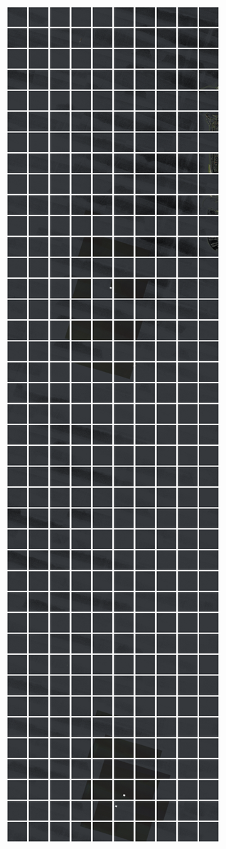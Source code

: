 <html>
<div>
<img src="https://github.com/HakkaTjakka/NL_TILE_MAP/blob/main/18/627/-1063/r.6270.-10630.png" height="44" width="44">
<img src="https://github.com/HakkaTjakka/NL_TILE_MAP/blob/main/18/627/-1063/r.6271.-10630.png" height="44" width="44">
<img src="https://github.com/HakkaTjakka/NL_TILE_MAP/blob/main/18/627/-1063/r.6272.-10630.png" height="44" width="44">
<img src="https://github.com/HakkaTjakka/NL_TILE_MAP/blob/main/18/627/-1063/r.6273.-10630.png" height="44" width="44">
<img src="https://github.com/HakkaTjakka/NL_TILE_MAP/blob/main/18/627/-1063/r.6274.-10630.png" height="44" width="44">
<img src="https://github.com/HakkaTjakka/NL_TILE_MAP/blob/main/18/627/-1063/r.6275.-10630.png" height="44" width="44">
<img src="https://github.com/HakkaTjakka/NL_TILE_MAP/blob/main/18/627/-1063/r.6276.-10630.png" height="44" width="44">
<img src="https://github.com/HakkaTjakka/NL_TILE_MAP/blob/main/18/627/-1063/r.6277.-10630.png" height="44" width="44">
<img src="https://github.com/HakkaTjakka/NL_TILE_MAP/blob/main/18/627/-1063/r.6278.-10630.png" height="44" width="44">
<img src="https://github.com/HakkaTjakka/NL_TILE_MAP/blob/main/18/627/-1063/r.6279.-10630.png" height="44" width="44">
<img src="https://github.com/HakkaTjakka/NL_TILE_MAP/blob/main/18/628/-1063/r.6280.-10630.png" height="44" width="44">
<img src="https://github.com/HakkaTjakka/NL_TILE_MAP/blob/main/18/628/-1063/r.6281.-10630.png" height="44" width="44">
<img src="https://github.com/HakkaTjakka/NL_TILE_MAP/blob/main/18/628/-1063/r.6282.-10630.png" height="44" width="44">
<img src="https://github.com/HakkaTjakka/NL_TILE_MAP/blob/main/18/628/-1063/r.6283.-10630.png" height="44" width="44">
<img src="https://github.com/HakkaTjakka/NL_TILE_MAP/blob/main/18/628/-1063/r.6284.-10630.png" height="44" width="44">
<img src="https://github.com/HakkaTjakka/NL_TILE_MAP/blob/main/18/628/-1063/r.6285.-10630.png" height="44" width="44">
<img src="https://github.com/HakkaTjakka/NL_TILE_MAP/blob/main/18/628/-1063/r.6286.-10630.png" height="44" width="44">
<img src="https://github.com/HakkaTjakka/NL_TILE_MAP/blob/main/18/628/-1063/r.6287.-10630.png" height="44" width="44">
<img src="https://github.com/HakkaTjakka/NL_TILE_MAP/blob/main/18/628/-1063/r.6288.-10630.png" height="44" width="44">
<img src="https://github.com/HakkaTjakka/NL_TILE_MAP/blob/main/18/628/-1063/r.6289.-10630.png" height="44" width="44">
<br>
<img src="https://github.com/HakkaTjakka/NL_TILE_MAP/blob/main/18/627/-1063/r.6270.-10629.png" height="44" width="44">
<img src="https://github.com/HakkaTjakka/NL_TILE_MAP/blob/main/18/627/-1063/r.6271.-10629.png" height="44" width="44">
<img src="https://github.com/HakkaTjakka/NL_TILE_MAP/blob/main/18/627/-1063/r.6272.-10629.png" height="44" width="44">
<img src="https://github.com/HakkaTjakka/NL_TILE_MAP/blob/main/18/627/-1063/r.6273.-10629.png" height="44" width="44">
<img src="https://github.com/HakkaTjakka/NL_TILE_MAP/blob/main/18/627/-1063/r.6274.-10629.png" height="44" width="44">
<img src="https://github.com/HakkaTjakka/NL_TILE_MAP/blob/main/18/627/-1063/r.6275.-10629.png" height="44" width="44">
<img src="https://github.com/HakkaTjakka/NL_TILE_MAP/blob/main/18/627/-1063/r.6276.-10629.png" height="44" width="44">
<img src="https://github.com/HakkaTjakka/NL_TILE_MAP/blob/main/18/627/-1063/r.6277.-10629.png" height="44" width="44">
<img src="https://github.com/HakkaTjakka/NL_TILE_MAP/blob/main/18/627/-1063/r.6278.-10629.png" height="44" width="44">
<img src="https://github.com/HakkaTjakka/NL_TILE_MAP/blob/main/18/627/-1063/r.6279.-10629.png" height="44" width="44">
<img src="https://github.com/HakkaTjakka/NL_TILE_MAP/blob/main/18/628/-1063/r.6280.-10629.png" height="44" width="44">
<img src="https://github.com/HakkaTjakka/NL_TILE_MAP/blob/main/18/628/-1063/r.6281.-10629.png" height="44" width="44">
<img src="https://github.com/HakkaTjakka/NL_TILE_MAP/blob/main/18/628/-1063/r.6282.-10629.png" height="44" width="44">
<img src="https://github.com/HakkaTjakka/NL_TILE_MAP/blob/main/18/628/-1063/r.6283.-10629.png" height="44" width="44">
<img src="https://github.com/HakkaTjakka/NL_TILE_MAP/blob/main/18/628/-1063/r.6284.-10629.png" height="44" width="44">
<img src="https://github.com/HakkaTjakka/NL_TILE_MAP/blob/main/18/628/-1063/r.6285.-10629.png" height="44" width="44">
<img src="https://github.com/HakkaTjakka/NL_TILE_MAP/blob/main/18/628/-1063/r.6286.-10629.png" height="44" width="44">
<img src="https://github.com/HakkaTjakka/NL_TILE_MAP/blob/main/18/628/-1063/r.6287.-10629.png" height="44" width="44">
<img src="https://github.com/HakkaTjakka/NL_TILE_MAP/blob/main/18/628/-1063/r.6288.-10629.png" height="44" width="44">
<img src="https://github.com/HakkaTjakka/NL_TILE_MAP/blob/main/18/628/-1063/r.6289.-10629.png" height="44" width="44">
<br>
<img src="https://github.com/HakkaTjakka/NL_TILE_MAP/blob/main/18/627/-1063/r.6270.-10628.png" height="44" width="44">
<img src="https://github.com/HakkaTjakka/NL_TILE_MAP/blob/main/18/627/-1063/r.6271.-10628.png" height="44" width="44">
<img src="https://github.com/HakkaTjakka/NL_TILE_MAP/blob/main/18/627/-1063/r.6272.-10628.png" height="44" width="44">
<img src="https://github.com/HakkaTjakka/NL_TILE_MAP/blob/main/18/627/-1063/r.6273.-10628.png" height="44" width="44">
<img src="https://github.com/HakkaTjakka/NL_TILE_MAP/blob/main/18/627/-1063/r.6274.-10628.png" height="44" width="44">
<img src="https://github.com/HakkaTjakka/NL_TILE_MAP/blob/main/18/627/-1063/r.6275.-10628.png" height="44" width="44">
<img src="https://github.com/HakkaTjakka/NL_TILE_MAP/blob/main/18/627/-1063/r.6276.-10628.png" height="44" width="44">
<img src="https://github.com/HakkaTjakka/NL_TILE_MAP/blob/main/18/627/-1063/r.6277.-10628.png" height="44" width="44">
<img src="https://github.com/HakkaTjakka/NL_TILE_MAP/blob/main/18/627/-1063/r.6278.-10628.png" height="44" width="44">
<img src="https://github.com/HakkaTjakka/NL_TILE_MAP/blob/main/18/627/-1063/r.6279.-10628.png" height="44" width="44">
<img src="https://github.com/HakkaTjakka/NL_TILE_MAP/blob/main/18/628/-1063/r.6280.-10628.png" height="44" width="44">
<img src="https://github.com/HakkaTjakka/NL_TILE_MAP/blob/main/18/628/-1063/r.6281.-10628.png" height="44" width="44">
<img src="https://github.com/HakkaTjakka/NL_TILE_MAP/blob/main/18/628/-1063/r.6282.-10628.png" height="44" width="44">
<img src="https://github.com/HakkaTjakka/NL_TILE_MAP/blob/main/18/628/-1063/r.6283.-10628.png" height="44" width="44">
<img src="https://github.com/HakkaTjakka/NL_TILE_MAP/blob/main/18/628/-1063/r.6284.-10628.png" height="44" width="44">
<img src="https://github.com/HakkaTjakka/NL_TILE_MAP/blob/main/18/628/-1063/r.6285.-10628.png" height="44" width="44">
<img src="https://github.com/HakkaTjakka/NL_TILE_MAP/blob/main/18/628/-1063/r.6286.-10628.png" height="44" width="44">
<img src="https://github.com/HakkaTjakka/NL_TILE_MAP/blob/main/18/628/-1063/r.6287.-10628.png" height="44" width="44">
<img src="https://github.com/HakkaTjakka/NL_TILE_MAP/blob/main/18/628/-1063/r.6288.-10628.png" height="44" width="44">
<img src="https://github.com/HakkaTjakka/NL_TILE_MAP/blob/main/18/628/-1063/r.6289.-10628.png" height="44" width="44">
<br>
<img src="https://github.com/HakkaTjakka/NL_TILE_MAP/blob/main/18/627/-1063/r.6270.-10627.png" height="44" width="44">
<img src="https://github.com/HakkaTjakka/NL_TILE_MAP/blob/main/18/627/-1063/r.6271.-10627.png" height="44" width="44">
<img src="https://github.com/HakkaTjakka/NL_TILE_MAP/blob/main/18/627/-1063/r.6272.-10627.png" height="44" width="44">
<img src="https://github.com/HakkaTjakka/NL_TILE_MAP/blob/main/18/627/-1063/r.6273.-10627.png" height="44" width="44">
<img src="https://github.com/HakkaTjakka/NL_TILE_MAP/blob/main/18/627/-1063/r.6274.-10627.png" height="44" width="44">
<img src="https://github.com/HakkaTjakka/NL_TILE_MAP/blob/main/18/627/-1063/r.6275.-10627.png" height="44" width="44">
<img src="https://github.com/HakkaTjakka/NL_TILE_MAP/blob/main/18/627/-1063/r.6276.-10627.png" height="44" width="44">
<img src="https://github.com/HakkaTjakka/NL_TILE_MAP/blob/main/18/627/-1063/r.6277.-10627.png" height="44" width="44">
<img src="https://github.com/HakkaTjakka/NL_TILE_MAP/blob/main/18/627/-1063/r.6278.-10627.png" height="44" width="44">
<img src="https://github.com/HakkaTjakka/NL_TILE_MAP/blob/main/18/627/-1063/r.6279.-10627.png" height="44" width="44">
<img src="https://github.com/HakkaTjakka/NL_TILE_MAP/blob/main/18/628/-1063/r.6280.-10627.png" height="44" width="44">
<img src="https://github.com/HakkaTjakka/NL_TILE_MAP/blob/main/18/628/-1063/r.6281.-10627.png" height="44" width="44">
<img src="https://github.com/HakkaTjakka/NL_TILE_MAP/blob/main/18/628/-1063/r.6282.-10627.png" height="44" width="44">
<img src="https://github.com/HakkaTjakka/NL_TILE_MAP/blob/main/18/628/-1063/r.6283.-10627.png" height="44" width="44">
<img src="https://github.com/HakkaTjakka/NL_TILE_MAP/blob/main/18/628/-1063/r.6284.-10627.png" height="44" width="44">
<img src="https://github.com/HakkaTjakka/NL_TILE_MAP/blob/main/18/628/-1063/r.6285.-10627.png" height="44" width="44">
<img src="https://github.com/HakkaTjakka/NL_TILE_MAP/blob/main/18/628/-1063/r.6286.-10627.png" height="44" width="44">
<img src="https://github.com/HakkaTjakka/NL_TILE_MAP/blob/main/18/628/-1063/r.6287.-10627.png" height="44" width="44">
<img src="https://github.com/HakkaTjakka/NL_TILE_MAP/blob/main/18/628/-1063/r.6288.-10627.png" height="44" width="44">
<img src="https://github.com/HakkaTjakka/NL_TILE_MAP/blob/main/18/628/-1063/r.6289.-10627.png" height="44" width="44">
<br>
<img src="https://github.com/HakkaTjakka/NL_TILE_MAP/blob/main/18/627/-1063/r.6270.-10626.png" height="44" width="44">
<img src="https://github.com/HakkaTjakka/NL_TILE_MAP/blob/main/18/627/-1063/r.6271.-10626.png" height="44" width="44">
<img src="https://github.com/HakkaTjakka/NL_TILE_MAP/blob/main/18/627/-1063/r.6272.-10626.png" height="44" width="44">
<img src="https://github.com/HakkaTjakka/NL_TILE_MAP/blob/main/18/627/-1063/r.6273.-10626.png" height="44" width="44">
<img src="https://github.com/HakkaTjakka/NL_TILE_MAP/blob/main/18/627/-1063/r.6274.-10626.png" height="44" width="44">
<img src="https://github.com/HakkaTjakka/NL_TILE_MAP/blob/main/18/627/-1063/r.6275.-10626.png" height="44" width="44">
<img src="https://github.com/HakkaTjakka/NL_TILE_MAP/blob/main/18/627/-1063/r.6276.-10626.png" height="44" width="44">
<img src="https://github.com/HakkaTjakka/NL_TILE_MAP/blob/main/18/627/-1063/r.6277.-10626.png" height="44" width="44">
<img src="https://github.com/HakkaTjakka/NL_TILE_MAP/blob/main/18/627/-1063/r.6278.-10626.png" height="44" width="44">
<img src="https://github.com/HakkaTjakka/NL_TILE_MAP/blob/main/18/627/-1063/r.6279.-10626.png" height="44" width="44">
<img src="https://github.com/HakkaTjakka/NL_TILE_MAP/blob/main/18/628/-1063/r.6280.-10626.png" height="44" width="44">
<img src="https://github.com/HakkaTjakka/NL_TILE_MAP/blob/main/18/628/-1063/r.6281.-10626.png" height="44" width="44">
<img src="https://github.com/HakkaTjakka/NL_TILE_MAP/blob/main/18/628/-1063/r.6282.-10626.png" height="44" width="44">
<img src="https://github.com/HakkaTjakka/NL_TILE_MAP/blob/main/18/628/-1063/r.6283.-10626.png" height="44" width="44">
<img src="https://github.com/HakkaTjakka/NL_TILE_MAP/blob/main/18/628/-1063/r.6284.-10626.png" height="44" width="44">
<img src="https://github.com/HakkaTjakka/NL_TILE_MAP/blob/main/18/628/-1063/r.6285.-10626.png" height="44" width="44">
<img src="https://github.com/HakkaTjakka/NL_TILE_MAP/blob/main/18/628/-1063/r.6286.-10626.png" height="44" width="44">
<img src="https://github.com/HakkaTjakka/NL_TILE_MAP/blob/main/18/628/-1063/r.6287.-10626.png" height="44" width="44">
<img src="https://github.com/HakkaTjakka/NL_TILE_MAP/blob/main/18/628/-1063/r.6288.-10626.png" height="44" width="44">
<img src="https://github.com/HakkaTjakka/NL_TILE_MAP/blob/main/18/628/-1063/r.6289.-10626.png" height="44" width="44">
<br>
<img src="https://github.com/HakkaTjakka/NL_TILE_MAP/blob/main/18/627/-1063/r.6270.-10625.png" height="44" width="44">
<img src="https://github.com/HakkaTjakka/NL_TILE_MAP/blob/main/18/627/-1063/r.6271.-10625.png" height="44" width="44">
<img src="https://github.com/HakkaTjakka/NL_TILE_MAP/blob/main/18/627/-1063/r.6272.-10625.png" height="44" width="44">
<img src="https://github.com/HakkaTjakka/NL_TILE_MAP/blob/main/18/627/-1063/r.6273.-10625.png" height="44" width="44">
<img src="https://github.com/HakkaTjakka/NL_TILE_MAP/blob/main/18/627/-1063/r.6274.-10625.png" height="44" width="44">
<img src="https://github.com/HakkaTjakka/NL_TILE_MAP/blob/main/18/627/-1063/r.6275.-10625.png" height="44" width="44">
<img src="https://github.com/HakkaTjakka/NL_TILE_MAP/blob/main/18/627/-1063/r.6276.-10625.png" height="44" width="44">
<img src="https://github.com/HakkaTjakka/NL_TILE_MAP/blob/main/18/627/-1063/r.6277.-10625.png" height="44" width="44">
<img src="https://github.com/HakkaTjakka/NL_TILE_MAP/blob/main/18/627/-1063/r.6278.-10625.png" height="44" width="44">
<img src="https://github.com/HakkaTjakka/NL_TILE_MAP/blob/main/18/627/-1063/r.6279.-10625.png" height="44" width="44">
<img src="https://github.com/HakkaTjakka/NL_TILE_MAP/blob/main/18/628/-1063/r.6280.-10625.png" height="44" width="44">
<img src="https://github.com/HakkaTjakka/NL_TILE_MAP/blob/main/18/628/-1063/r.6281.-10625.png" height="44" width="44">
<img src="https://github.com/HakkaTjakka/NL_TILE_MAP/blob/main/18/628/-1063/r.6282.-10625.png" height="44" width="44">
<img src="https://github.com/HakkaTjakka/NL_TILE_MAP/blob/main/18/628/-1063/r.6283.-10625.png" height="44" width="44">
<img src="https://github.com/HakkaTjakka/NL_TILE_MAP/blob/main/18/628/-1063/r.6284.-10625.png" height="44" width="44">
<img src="https://github.com/HakkaTjakka/NL_TILE_MAP/blob/main/18/628/-1063/r.6285.-10625.png" height="44" width="44">
<img src="https://github.com/HakkaTjakka/NL_TILE_MAP/blob/main/18/628/-1063/r.6286.-10625.png" height="44" width="44">
<img src="https://github.com/HakkaTjakka/NL_TILE_MAP/blob/main/18/628/-1063/r.6287.-10625.png" height="44" width="44">
<img src="https://github.com/HakkaTjakka/NL_TILE_MAP/blob/main/18/628/-1063/r.6288.-10625.png" height="44" width="44">
<img src="https://github.com/HakkaTjakka/NL_TILE_MAP/blob/main/18/628/-1063/r.6289.-10625.png" height="44" width="44">
<br>
<img src="https://github.com/HakkaTjakka/NL_TILE_MAP/blob/main/18/627/-1063/r.6270.-10624.png" height="44" width="44">
<img src="https://github.com/HakkaTjakka/NL_TILE_MAP/blob/main/18/627/-1063/r.6271.-10624.png" height="44" width="44">
<img src="https://github.com/HakkaTjakka/NL_TILE_MAP/blob/main/18/627/-1063/r.6272.-10624.png" height="44" width="44">
<img src="https://github.com/HakkaTjakka/NL_TILE_MAP/blob/main/18/627/-1063/r.6273.-10624.png" height="44" width="44">
<img src="https://github.com/HakkaTjakka/NL_TILE_MAP/blob/main/18/627/-1063/r.6274.-10624.png" height="44" width="44">
<img src="https://github.com/HakkaTjakka/NL_TILE_MAP/blob/main/18/627/-1063/r.6275.-10624.png" height="44" width="44">
<img src="https://github.com/HakkaTjakka/NL_TILE_MAP/blob/main/18/627/-1063/r.6276.-10624.png" height="44" width="44">
<img src="https://github.com/HakkaTjakka/NL_TILE_MAP/blob/main/18/627/-1063/r.6277.-10624.png" height="44" width="44">
<img src="https://github.com/HakkaTjakka/NL_TILE_MAP/blob/main/18/627/-1063/r.6278.-10624.png" height="44" width="44">
<img src="https://github.com/HakkaTjakka/NL_TILE_MAP/blob/main/18/627/-1063/r.6279.-10624.png" height="44" width="44">
<img src="https://github.com/HakkaTjakka/NL_TILE_MAP/blob/main/18/628/-1063/r.6280.-10624.png" height="44" width="44">
<img src="https://github.com/HakkaTjakka/NL_TILE_MAP/blob/main/18/628/-1063/r.6281.-10624.png" height="44" width="44">
<img src="https://github.com/HakkaTjakka/NL_TILE_MAP/blob/main/18/628/-1063/r.6282.-10624.png" height="44" width="44">
<img src="https://github.com/HakkaTjakka/NL_TILE_MAP/blob/main/18/628/-1063/r.6283.-10624.png" height="44" width="44">
<img src="https://github.com/HakkaTjakka/NL_TILE_MAP/blob/main/18/628/-1063/r.6284.-10624.png" height="44" width="44">
<img src="https://github.com/HakkaTjakka/NL_TILE_MAP/blob/main/18/628/-1063/r.6285.-10624.png" height="44" width="44">
<img src="https://github.com/HakkaTjakka/NL_TILE_MAP/blob/main/18/628/-1063/r.6286.-10624.png" height="44" width="44">
<img src="https://github.com/HakkaTjakka/NL_TILE_MAP/blob/main/18/628/-1063/r.6287.-10624.png" height="44" width="44">
<img src="https://github.com/HakkaTjakka/NL_TILE_MAP/blob/main/18/628/-1063/r.6288.-10624.png" height="44" width="44">
<img src="https://github.com/HakkaTjakka/NL_TILE_MAP/blob/main/18/628/-1063/r.6289.-10624.png" height="44" width="44">
<br>
<img src="https://github.com/HakkaTjakka/NL_TILE_MAP/blob/main/18/627/-1063/r.6270.-10623.png" height="44" width="44">
<img src="https://github.com/HakkaTjakka/NL_TILE_MAP/blob/main/18/627/-1063/r.6271.-10623.png" height="44" width="44">
<img src="https://github.com/HakkaTjakka/NL_TILE_MAP/blob/main/18/627/-1063/r.6272.-10623.png" height="44" width="44">
<img src="https://github.com/HakkaTjakka/NL_TILE_MAP/blob/main/18/627/-1063/r.6273.-10623.png" height="44" width="44">
<img src="https://github.com/HakkaTjakka/NL_TILE_MAP/blob/main/18/627/-1063/r.6274.-10623.png" height="44" width="44">
<img src="https://github.com/HakkaTjakka/NL_TILE_MAP/blob/main/18/627/-1063/r.6275.-10623.png" height="44" width="44">
<img src="https://github.com/HakkaTjakka/NL_TILE_MAP/blob/main/18/627/-1063/r.6276.-10623.png" height="44" width="44">
<img src="https://github.com/HakkaTjakka/NL_TILE_MAP/blob/main/18/627/-1063/r.6277.-10623.png" height="44" width="44">
<img src="https://github.com/HakkaTjakka/NL_TILE_MAP/blob/main/18/627/-1063/r.6278.-10623.png" height="44" width="44">
<img src="https://github.com/HakkaTjakka/NL_TILE_MAP/blob/main/18/627/-1063/r.6279.-10623.png" height="44" width="44">
<img src="https://github.com/HakkaTjakka/NL_TILE_MAP/blob/main/18/628/-1063/r.6280.-10623.png" height="44" width="44">
<img src="https://github.com/HakkaTjakka/NL_TILE_MAP/blob/main/18/628/-1063/r.6281.-10623.png" height="44" width="44">
<img src="https://github.com/HakkaTjakka/NL_TILE_MAP/blob/main/18/628/-1063/r.6282.-10623.png" height="44" width="44">
<img src="https://github.com/HakkaTjakka/NL_TILE_MAP/blob/main/18/628/-1063/r.6283.-10623.png" height="44" width="44">
<img src="https://github.com/HakkaTjakka/NL_TILE_MAP/blob/main/18/628/-1063/r.6284.-10623.png" height="44" width="44">
<img src="https://github.com/HakkaTjakka/NL_TILE_MAP/blob/main/18/628/-1063/r.6285.-10623.png" height="44" width="44">
<img src="https://github.com/HakkaTjakka/NL_TILE_MAP/blob/main/18/628/-1063/r.6286.-10623.png" height="44" width="44">
<img src="https://github.com/HakkaTjakka/NL_TILE_MAP/blob/main/18/628/-1063/r.6287.-10623.png" height="44" width="44">
<img src="https://github.com/HakkaTjakka/NL_TILE_MAP/blob/main/18/628/-1063/r.6288.-10623.png" height="44" width="44">
<img src="https://github.com/HakkaTjakka/NL_TILE_MAP/blob/main/18/628/-1063/r.6289.-10623.png" height="44" width="44">
<br>
<img src="https://github.com/HakkaTjakka/NL_TILE_MAP/blob/main/18/627/-1063/r.6270.-10622.png" height="44" width="44">
<img src="https://github.com/HakkaTjakka/NL_TILE_MAP/blob/main/18/627/-1063/r.6271.-10622.png" height="44" width="44">
<img src="https://github.com/HakkaTjakka/NL_TILE_MAP/blob/main/18/627/-1063/r.6272.-10622.png" height="44" width="44">
<img src="https://github.com/HakkaTjakka/NL_TILE_MAP/blob/main/18/627/-1063/r.6273.-10622.png" height="44" width="44">
<img src="https://github.com/HakkaTjakka/NL_TILE_MAP/blob/main/18/627/-1063/r.6274.-10622.png" height="44" width="44">
<img src="https://github.com/HakkaTjakka/NL_TILE_MAP/blob/main/18/627/-1063/r.6275.-10622.png" height="44" width="44">
<img src="https://github.com/HakkaTjakka/NL_TILE_MAP/blob/main/18/627/-1063/r.6276.-10622.png" height="44" width="44">
<img src="https://github.com/HakkaTjakka/NL_TILE_MAP/blob/main/18/627/-1063/r.6277.-10622.png" height="44" width="44">
<img src="https://github.com/HakkaTjakka/NL_TILE_MAP/blob/main/18/627/-1063/r.6278.-10622.png" height="44" width="44">
<img src="https://github.com/HakkaTjakka/NL_TILE_MAP/blob/main/18/627/-1063/r.6279.-10622.png" height="44" width="44">
<img src="https://github.com/HakkaTjakka/NL_TILE_MAP/blob/main/18/628/-1063/r.6280.-10622.png" height="44" width="44">
<img src="https://github.com/HakkaTjakka/NL_TILE_MAP/blob/main/18/628/-1063/r.6281.-10622.png" height="44" width="44">
<img src="https://github.com/HakkaTjakka/NL_TILE_MAP/blob/main/18/628/-1063/r.6282.-10622.png" height="44" width="44">
<img src="https://github.com/HakkaTjakka/NL_TILE_MAP/blob/main/18/628/-1063/r.6283.-10622.png" height="44" width="44">
<img src="https://github.com/HakkaTjakka/NL_TILE_MAP/blob/main/18/628/-1063/r.6284.-10622.png" height="44" width="44">
<img src="https://github.com/HakkaTjakka/NL_TILE_MAP/blob/main/18/628/-1063/r.6285.-10622.png" height="44" width="44">
<img src="https://github.com/HakkaTjakka/NL_TILE_MAP/blob/main/18/628/-1063/r.6286.-10622.png" height="44" width="44">
<img src="https://github.com/HakkaTjakka/NL_TILE_MAP/blob/main/18/628/-1063/r.6287.-10622.png" height="44" width="44">
<img src="https://github.com/HakkaTjakka/NL_TILE_MAP/blob/main/18/628/-1063/r.6288.-10622.png" height="44" width="44">
<img src="https://github.com/HakkaTjakka/NL_TILE_MAP/blob/main/18/628/-1063/r.6289.-10622.png" height="44" width="44">
<br>
<img src="https://github.com/HakkaTjakka/NL_TILE_MAP/blob/main/18/627/-1063/r.6270.-10621.png" height="44" width="44">
<img src="https://github.com/HakkaTjakka/NL_TILE_MAP/blob/main/18/627/-1063/r.6271.-10621.png" height="44" width="44">
<img src="https://github.com/HakkaTjakka/NL_TILE_MAP/blob/main/18/627/-1063/r.6272.-10621.png" height="44" width="44">
<img src="https://github.com/HakkaTjakka/NL_TILE_MAP/blob/main/18/627/-1063/r.6273.-10621.png" height="44" width="44">
<img src="https://github.com/HakkaTjakka/NL_TILE_MAP/blob/main/18/627/-1063/r.6274.-10621.png" height="44" width="44">
<img src="https://github.com/HakkaTjakka/NL_TILE_MAP/blob/main/18/627/-1063/r.6275.-10621.png" height="44" width="44">
<img src="https://github.com/HakkaTjakka/NL_TILE_MAP/blob/main/18/627/-1063/r.6276.-10621.png" height="44" width="44">
<img src="https://github.com/HakkaTjakka/NL_TILE_MAP/blob/main/18/627/-1063/r.6277.-10621.png" height="44" width="44">
<img src="https://github.com/HakkaTjakka/NL_TILE_MAP/blob/main/18/627/-1063/r.6278.-10621.png" height="44" width="44">
<img src="https://github.com/HakkaTjakka/NL_TILE_MAP/blob/main/18/627/-1063/r.6279.-10621.png" height="44" width="44">
<img src="https://github.com/HakkaTjakka/NL_TILE_MAP/blob/main/18/628/-1063/r.6280.-10621.png" height="44" width="44">
<img src="https://github.com/HakkaTjakka/NL_TILE_MAP/blob/main/18/628/-1063/r.6281.-10621.png" height="44" width="44">
<img src="https://github.com/HakkaTjakka/NL_TILE_MAP/blob/main/18/628/-1063/r.6282.-10621.png" height="44" width="44">
<img src="https://github.com/HakkaTjakka/NL_TILE_MAP/blob/main/18/628/-1063/r.6283.-10621.png" height="44" width="44">
<img src="https://github.com/HakkaTjakka/NL_TILE_MAP/blob/main/18/628/-1063/r.6284.-10621.png" height="44" width="44">
<img src="https://github.com/HakkaTjakka/NL_TILE_MAP/blob/main/18/628/-1063/r.6285.-10621.png" height="44" width="44">
<img src="https://github.com/HakkaTjakka/NL_TILE_MAP/blob/main/18/628/-1063/r.6286.-10621.png" height="44" width="44">
<img src="https://github.com/HakkaTjakka/NL_TILE_MAP/blob/main/18/628/-1063/r.6287.-10621.png" height="44" width="44">
<img src="https://github.com/HakkaTjakka/NL_TILE_MAP/blob/main/18/628/-1063/r.6288.-10621.png" height="44" width="44">
<img src="https://github.com/HakkaTjakka/NL_TILE_MAP/blob/main/18/628/-1063/r.6289.-10621.png" height="44" width="44">
<br>
<img src="https://github.com/HakkaTjakka/NL_TILE_MAP/blob/main/18/627/-1062/r.6270.-10620.png" height="44" width="44">
<img src="https://github.com/HakkaTjakka/NL_TILE_MAP/blob/main/18/627/-1062/r.6271.-10620.png" height="44" width="44">
<img src="https://github.com/HakkaTjakka/NL_TILE_MAP/blob/main/18/627/-1062/r.6272.-10620.png" height="44" width="44">
<img src="https://github.com/HakkaTjakka/NL_TILE_MAP/blob/main/18/627/-1062/r.6273.-10620.png" height="44" width="44">
<img src="https://github.com/HakkaTjakka/NL_TILE_MAP/blob/main/18/627/-1062/r.6274.-10620.png" height="44" width="44">
<img src="https://github.com/HakkaTjakka/NL_TILE_MAP/blob/main/18/627/-1062/r.6275.-10620.png" height="44" width="44">
<img src="https://github.com/HakkaTjakka/NL_TILE_MAP/blob/main/18/627/-1062/r.6276.-10620.png" height="44" width="44">
<img src="https://github.com/HakkaTjakka/NL_TILE_MAP/blob/main/18/627/-1062/r.6277.-10620.png" height="44" width="44">
<img src="https://github.com/HakkaTjakka/NL_TILE_MAP/blob/main/18/627/-1062/r.6278.-10620.png" height="44" width="44">
<img src="https://github.com/HakkaTjakka/NL_TILE_MAP/blob/main/18/627/-1062/r.6279.-10620.png" height="44" width="44">
<img src="https://github.com/HakkaTjakka/NL_TILE_MAP/blob/main/18/628/-1062/r.6280.-10620.png" height="44" width="44">
<img src="https://github.com/HakkaTjakka/NL_TILE_MAP/blob/main/18/628/-1062/r.6281.-10620.png" height="44" width="44">
<img src="https://github.com/HakkaTjakka/NL_TILE_MAP/blob/main/18/628/-1062/r.6282.-10620.png" height="44" width="44">
<img src="https://github.com/HakkaTjakka/NL_TILE_MAP/blob/main/18/628/-1062/r.6283.-10620.png" height="44" width="44">
<img src="https://github.com/HakkaTjakka/NL_TILE_MAP/blob/main/18/628/-1062/r.6284.-10620.png" height="44" width="44">
<img src="https://github.com/HakkaTjakka/NL_TILE_MAP/blob/main/18/628/-1062/r.6285.-10620.png" height="44" width="44">
<img src="https://github.com/HakkaTjakka/NL_TILE_MAP/blob/main/18/628/-1062/r.6286.-10620.png" height="44" width="44">
<img src="https://github.com/HakkaTjakka/NL_TILE_MAP/blob/main/18/628/-1062/r.6287.-10620.png" height="44" width="44">
<img src="https://github.com/HakkaTjakka/NL_TILE_MAP/blob/main/18/628/-1062/r.6288.-10620.png" height="44" width="44">
<img src="https://github.com/HakkaTjakka/NL_TILE_MAP/blob/main/18/628/-1062/r.6289.-10620.png" height="44" width="44">
<br>
<img src="https://github.com/HakkaTjakka/NL_TILE_MAP/blob/main/18/627/-1062/r.6270.-10619.png" height="44" width="44">
<img src="https://github.com/HakkaTjakka/NL_TILE_MAP/blob/main/18/627/-1062/r.6271.-10619.png" height="44" width="44">
<img src="https://github.com/HakkaTjakka/NL_TILE_MAP/blob/main/18/627/-1062/r.6272.-10619.png" height="44" width="44">
<img src="https://github.com/HakkaTjakka/NL_TILE_MAP/blob/main/18/627/-1062/r.6273.-10619.png" height="44" width="44">
<img src="https://github.com/HakkaTjakka/NL_TILE_MAP/blob/main/18/627/-1062/r.6274.-10619.png" height="44" width="44">
<img src="https://github.com/HakkaTjakka/NL_TILE_MAP/blob/main/18/627/-1062/r.6275.-10619.png" height="44" width="44">
<img src="https://github.com/HakkaTjakka/NL_TILE_MAP/blob/main/18/627/-1062/r.6276.-10619.png" height="44" width="44">
<img src="https://github.com/HakkaTjakka/NL_TILE_MAP/blob/main/18/627/-1062/r.6277.-10619.png" height="44" width="44">
<img src="https://github.com/HakkaTjakka/NL_TILE_MAP/blob/main/18/627/-1062/r.6278.-10619.png" height="44" width="44">
<img src="https://github.com/HakkaTjakka/NL_TILE_MAP/blob/main/18/627/-1062/r.6279.-10619.png" height="44" width="44">
<img src="https://github.com/HakkaTjakka/NL_TILE_MAP/blob/main/18/628/-1062/r.6280.-10619.png" height="44" width="44">
<img src="https://github.com/HakkaTjakka/NL_TILE_MAP/blob/main/18/628/-1062/r.6281.-10619.png" height="44" width="44">
<img src="https://github.com/HakkaTjakka/NL_TILE_MAP/blob/main/18/628/-1062/r.6282.-10619.png" height="44" width="44">
<img src="https://github.com/HakkaTjakka/NL_TILE_MAP/blob/main/18/628/-1062/r.6283.-10619.png" height="44" width="44">
<img src="https://github.com/HakkaTjakka/NL_TILE_MAP/blob/main/18/628/-1062/r.6284.-10619.png" height="44" width="44">
<img src="https://github.com/HakkaTjakka/NL_TILE_MAP/blob/main/18/628/-1062/r.6285.-10619.png" height="44" width="44">
<img src="https://github.com/HakkaTjakka/NL_TILE_MAP/blob/main/18/628/-1062/r.6286.-10619.png" height="44" width="44">
<img src="https://github.com/HakkaTjakka/NL_TILE_MAP/blob/main/18/628/-1062/r.6287.-10619.png" height="44" width="44">
<img src="https://github.com/HakkaTjakka/NL_TILE_MAP/blob/main/18/628/-1062/r.6288.-10619.png" height="44" width="44">
<img src="https://github.com/HakkaTjakka/NL_TILE_MAP/blob/main/18/628/-1062/r.6289.-10619.png" height="44" width="44">
<br>
<img src="https://github.com/HakkaTjakka/NL_TILE_MAP/blob/main/18/627/-1062/r.6270.-10618.png" height="44" width="44">
<img src="https://github.com/HakkaTjakka/NL_TILE_MAP/blob/main/18/627/-1062/r.6271.-10618.png" height="44" width="44">
<img src="https://github.com/HakkaTjakka/NL_TILE_MAP/blob/main/18/627/-1062/r.6272.-10618.png" height="44" width="44">
<img src="https://github.com/HakkaTjakka/NL_TILE_MAP/blob/main/18/627/-1062/r.6273.-10618.png" height="44" width="44">
<img src="https://github.com/HakkaTjakka/NL_TILE_MAP/blob/main/18/627/-1062/r.6274.-10618.png" height="44" width="44">
<img src="https://github.com/HakkaTjakka/NL_TILE_MAP/blob/main/18/627/-1062/r.6275.-10618.png" height="44" width="44">
<img src="https://github.com/HakkaTjakka/NL_TILE_MAP/blob/main/18/627/-1062/r.6276.-10618.png" height="44" width="44">
<img src="https://github.com/HakkaTjakka/NL_TILE_MAP/blob/main/18/627/-1062/r.6277.-10618.png" height="44" width="44">
<img src="https://github.com/HakkaTjakka/NL_TILE_MAP/blob/main/18/627/-1062/r.6278.-10618.png" height="44" width="44">
<img src="https://github.com/HakkaTjakka/NL_TILE_MAP/blob/main/18/627/-1062/r.6279.-10618.png" height="44" width="44">
<img src="https://github.com/HakkaTjakka/NL_TILE_MAP/blob/main/18/628/-1062/r.6280.-10618.png" height="44" width="44">
<img src="https://github.com/HakkaTjakka/NL_TILE_MAP/blob/main/18/628/-1062/r.6281.-10618.png" height="44" width="44">
<img src="https://github.com/HakkaTjakka/NL_TILE_MAP/blob/main/18/628/-1062/r.6282.-10618.png" height="44" width="44">
<img src="https://github.com/HakkaTjakka/NL_TILE_MAP/blob/main/18/628/-1062/r.6283.-10618.png" height="44" width="44">
<img src="https://github.com/HakkaTjakka/NL_TILE_MAP/blob/main/18/628/-1062/r.6284.-10618.png" height="44" width="44">
<img src="https://github.com/HakkaTjakka/NL_TILE_MAP/blob/main/18/628/-1062/r.6285.-10618.png" height="44" width="44">
<img src="https://github.com/HakkaTjakka/NL_TILE_MAP/blob/main/18/628/-1062/r.6286.-10618.png" height="44" width="44">
<img src="https://github.com/HakkaTjakka/NL_TILE_MAP/blob/main/18/628/-1062/r.6287.-10618.png" height="44" width="44">
<img src="https://github.com/HakkaTjakka/NL_TILE_MAP/blob/main/18/628/-1062/r.6288.-10618.png" height="44" width="44">
<img src="https://github.com/HakkaTjakka/NL_TILE_MAP/blob/main/18/628/-1062/r.6289.-10618.png" height="44" width="44">
<br>
<img src="https://github.com/HakkaTjakka/NL_TILE_MAP/blob/main/18/627/-1062/r.6270.-10617.png" height="44" width="44">
<img src="https://github.com/HakkaTjakka/NL_TILE_MAP/blob/main/18/627/-1062/r.6271.-10617.png" height="44" width="44">
<img src="https://github.com/HakkaTjakka/NL_TILE_MAP/blob/main/18/627/-1062/r.6272.-10617.png" height="44" width="44">
<img src="https://github.com/HakkaTjakka/NL_TILE_MAP/blob/main/18/627/-1062/r.6273.-10617.png" height="44" width="44">
<img src="https://github.com/HakkaTjakka/NL_TILE_MAP/blob/main/18/627/-1062/r.6274.-10617.png" height="44" width="44">
<img src="https://github.com/HakkaTjakka/NL_TILE_MAP/blob/main/18/627/-1062/r.6275.-10617.png" height="44" width="44">
<img src="https://github.com/HakkaTjakka/NL_TILE_MAP/blob/main/18/627/-1062/r.6276.-10617.png" height="44" width="44">
<img src="https://github.com/HakkaTjakka/NL_TILE_MAP/blob/main/18/627/-1062/r.6277.-10617.png" height="44" width="44">
<img src="https://github.com/HakkaTjakka/NL_TILE_MAP/blob/main/18/627/-1062/r.6278.-10617.png" height="44" width="44">
<img src="https://github.com/HakkaTjakka/NL_TILE_MAP/blob/main/18/627/-1062/r.6279.-10617.png" height="44" width="44">
<img src="https://github.com/HakkaTjakka/NL_TILE_MAP/blob/main/18/628/-1062/r.6280.-10617.png" height="44" width="44">
<img src="https://github.com/HakkaTjakka/NL_TILE_MAP/blob/main/18/628/-1062/r.6281.-10617.png" height="44" width="44">
<img src="https://github.com/HakkaTjakka/NL_TILE_MAP/blob/main/18/628/-1062/r.6282.-10617.png" height="44" width="44">
<img src="https://github.com/HakkaTjakka/NL_TILE_MAP/blob/main/18/628/-1062/r.6283.-10617.png" height="44" width="44">
<img src="https://github.com/HakkaTjakka/NL_TILE_MAP/blob/main/18/628/-1062/r.6284.-10617.png" height="44" width="44">
<img src="https://github.com/HakkaTjakka/NL_TILE_MAP/blob/main/18/628/-1062/r.6285.-10617.png" height="44" width="44">
<img src="https://github.com/HakkaTjakka/NL_TILE_MAP/blob/main/18/628/-1062/r.6286.-10617.png" height="44" width="44">
<img src="https://github.com/HakkaTjakka/NL_TILE_MAP/blob/main/18/628/-1062/r.6287.-10617.png" height="44" width="44">
<img src="https://github.com/HakkaTjakka/NL_TILE_MAP/blob/main/18/628/-1062/r.6288.-10617.png" height="44" width="44">
<img src="https://github.com/HakkaTjakka/NL_TILE_MAP/blob/main/18/628/-1062/r.6289.-10617.png" height="44" width="44">
<br>
<img src="https://github.com/HakkaTjakka/NL_TILE_MAP/blob/main/18/627/-1062/r.6270.-10616.png" height="44" width="44">
<img src="https://github.com/HakkaTjakka/NL_TILE_MAP/blob/main/18/627/-1062/r.6271.-10616.png" height="44" width="44">
<img src="https://github.com/HakkaTjakka/NL_TILE_MAP/blob/main/18/627/-1062/r.6272.-10616.png" height="44" width="44">
<img src="https://github.com/HakkaTjakka/NL_TILE_MAP/blob/main/18/627/-1062/r.6273.-10616.png" height="44" width="44">
<img src="https://github.com/HakkaTjakka/NL_TILE_MAP/blob/main/18/627/-1062/r.6274.-10616.png" height="44" width="44">
<img src="https://github.com/HakkaTjakka/NL_TILE_MAP/blob/main/18/627/-1062/r.6275.-10616.png" height="44" width="44">
<img src="https://github.com/HakkaTjakka/NL_TILE_MAP/blob/main/18/627/-1062/r.6276.-10616.png" height="44" width="44">
<img src="https://github.com/HakkaTjakka/NL_TILE_MAP/blob/main/18/627/-1062/r.6277.-10616.png" height="44" width="44">
<img src="https://github.com/HakkaTjakka/NL_TILE_MAP/blob/main/18/627/-1062/r.6278.-10616.png" height="44" width="44">
<img src="https://github.com/HakkaTjakka/NL_TILE_MAP/blob/main/18/627/-1062/r.6279.-10616.png" height="44" width="44">
<img src="https://github.com/HakkaTjakka/NL_TILE_MAP/blob/main/18/628/-1062/r.6280.-10616.png" height="44" width="44">
<img src="https://github.com/HakkaTjakka/NL_TILE_MAP/blob/main/18/628/-1062/r.6281.-10616.png" height="44" width="44">
<img src="https://github.com/HakkaTjakka/NL_TILE_MAP/blob/main/18/628/-1062/r.6282.-10616.png" height="44" width="44">
<img src="https://github.com/HakkaTjakka/NL_TILE_MAP/blob/main/18/628/-1062/r.6283.-10616.png" height="44" width="44">
<img src="https://github.com/HakkaTjakka/NL_TILE_MAP/blob/main/18/628/-1062/r.6284.-10616.png" height="44" width="44">
<img src="https://github.com/HakkaTjakka/NL_TILE_MAP/blob/main/18/628/-1062/r.6285.-10616.png" height="44" width="44">
<img src="https://github.com/HakkaTjakka/NL_TILE_MAP/blob/main/18/628/-1062/r.6286.-10616.png" height="44" width="44">
<img src="https://github.com/HakkaTjakka/NL_TILE_MAP/blob/main/18/628/-1062/r.6287.-10616.png" height="44" width="44">
<img src="https://github.com/HakkaTjakka/NL_TILE_MAP/blob/main/18/628/-1062/r.6288.-10616.png" height="44" width="44">
<img src="https://github.com/HakkaTjakka/NL_TILE_MAP/blob/main/18/628/-1062/r.6289.-10616.png" height="44" width="44">
<br>
<img src="https://github.com/HakkaTjakka/NL_TILE_MAP/blob/main/18/627/-1062/r.6270.-10615.png" height="44" width="44">
<img src="https://github.com/HakkaTjakka/NL_TILE_MAP/blob/main/18/627/-1062/r.6271.-10615.png" height="44" width="44">
<img src="https://github.com/HakkaTjakka/NL_TILE_MAP/blob/main/18/627/-1062/r.6272.-10615.png" height="44" width="44">
<img src="https://github.com/HakkaTjakka/NL_TILE_MAP/blob/main/18/627/-1062/r.6273.-10615.png" height="44" width="44">
<img src="https://github.com/HakkaTjakka/NL_TILE_MAP/blob/main/18/627/-1062/r.6274.-10615.png" height="44" width="44">
<img src="https://github.com/HakkaTjakka/NL_TILE_MAP/blob/main/18/627/-1062/r.6275.-10615.png" height="44" width="44">
<img src="https://github.com/HakkaTjakka/NL_TILE_MAP/blob/main/18/627/-1062/r.6276.-10615.png" height="44" width="44">
<img src="https://github.com/HakkaTjakka/NL_TILE_MAP/blob/main/18/627/-1062/r.6277.-10615.png" height="44" width="44">
<img src="https://github.com/HakkaTjakka/NL_TILE_MAP/blob/main/18/627/-1062/r.6278.-10615.png" height="44" width="44">
<img src="https://github.com/HakkaTjakka/NL_TILE_MAP/blob/main/18/627/-1062/r.6279.-10615.png" height="44" width="44">
<img src="https://github.com/HakkaTjakka/NL_TILE_MAP/blob/main/18/628/-1062/r.6280.-10615.png" height="44" width="44">
<img src="https://github.com/HakkaTjakka/NL_TILE_MAP/blob/main/18/628/-1062/r.6281.-10615.png" height="44" width="44">
<img src="https://github.com/HakkaTjakka/NL_TILE_MAP/blob/main/18/628/-1062/r.6282.-10615.png" height="44" width="44">
<img src="https://github.com/HakkaTjakka/NL_TILE_MAP/blob/main/18/628/-1062/r.6283.-10615.png" height="44" width="44">
<img src="https://github.com/HakkaTjakka/NL_TILE_MAP/blob/main/18/628/-1062/r.6284.-10615.png" height="44" width="44">
<img src="https://github.com/HakkaTjakka/NL_TILE_MAP/blob/main/18/628/-1062/r.6285.-10615.png" height="44" width="44">
<img src="https://github.com/HakkaTjakka/NL_TILE_MAP/blob/main/18/628/-1062/r.6286.-10615.png" height="44" width="44">
<img src="https://github.com/HakkaTjakka/NL_TILE_MAP/blob/main/18/628/-1062/r.6287.-10615.png" height="44" width="44">
<img src="https://github.com/HakkaTjakka/NL_TILE_MAP/blob/main/18/628/-1062/r.6288.-10615.png" height="44" width="44">
<img src="https://github.com/HakkaTjakka/NL_TILE_MAP/blob/main/18/628/-1062/r.6289.-10615.png" height="44" width="44">
<br>
<img src="https://github.com/HakkaTjakka/NL_TILE_MAP/blob/main/18/627/-1062/r.6270.-10614.png" height="44" width="44">
<img src="https://github.com/HakkaTjakka/NL_TILE_MAP/blob/main/18/627/-1062/r.6271.-10614.png" height="44" width="44">
<img src="https://github.com/HakkaTjakka/NL_TILE_MAP/blob/main/18/627/-1062/r.6272.-10614.png" height="44" width="44">
<img src="https://github.com/HakkaTjakka/NL_TILE_MAP/blob/main/18/627/-1062/r.6273.-10614.png" height="44" width="44">
<img src="https://github.com/HakkaTjakka/NL_TILE_MAP/blob/main/18/627/-1062/r.6274.-10614.png" height="44" width="44">
<img src="https://github.com/HakkaTjakka/NL_TILE_MAP/blob/main/18/627/-1062/r.6275.-10614.png" height="44" width="44">
<img src="https://github.com/HakkaTjakka/NL_TILE_MAP/blob/main/18/627/-1062/r.6276.-10614.png" height="44" width="44">
<img src="https://github.com/HakkaTjakka/NL_TILE_MAP/blob/main/18/627/-1062/r.6277.-10614.png" height="44" width="44">
<img src="https://github.com/HakkaTjakka/NL_TILE_MAP/blob/main/18/627/-1062/r.6278.-10614.png" height="44" width="44">
<img src="https://github.com/HakkaTjakka/NL_TILE_MAP/blob/main/18/627/-1062/r.6279.-10614.png" height="44" width="44">
<img src="https://github.com/HakkaTjakka/NL_TILE_MAP/blob/main/18/628/-1062/r.6280.-10614.png" height="44" width="44">
<img src="https://github.com/HakkaTjakka/NL_TILE_MAP/blob/main/18/628/-1062/r.6281.-10614.png" height="44" width="44">
<img src="https://github.com/HakkaTjakka/NL_TILE_MAP/blob/main/18/628/-1062/r.6282.-10614.png" height="44" width="44">
<img src="https://github.com/HakkaTjakka/NL_TILE_MAP/blob/main/18/628/-1062/r.6283.-10614.png" height="44" width="44">
<img src="https://github.com/HakkaTjakka/NL_TILE_MAP/blob/main/18/628/-1062/r.6284.-10614.png" height="44" width="44">
<img src="https://github.com/HakkaTjakka/NL_TILE_MAP/blob/main/18/628/-1062/r.6285.-10614.png" height="44" width="44">
<img src="https://github.com/HakkaTjakka/NL_TILE_MAP/blob/main/18/628/-1062/r.6286.-10614.png" height="44" width="44">
<img src="https://github.com/HakkaTjakka/NL_TILE_MAP/blob/main/18/628/-1062/r.6287.-10614.png" height="44" width="44">
<img src="https://github.com/HakkaTjakka/NL_TILE_MAP/blob/main/18/628/-1062/r.6288.-10614.png" height="44" width="44">
<img src="https://github.com/HakkaTjakka/NL_TILE_MAP/blob/main/18/628/-1062/r.6289.-10614.png" height="44" width="44">
<br>
<img src="https://github.com/HakkaTjakka/NL_TILE_MAP/blob/main/18/627/-1062/r.6270.-10613.png" height="44" width="44">
<img src="https://github.com/HakkaTjakka/NL_TILE_MAP/blob/main/18/627/-1062/r.6271.-10613.png" height="44" width="44">
<img src="https://github.com/HakkaTjakka/NL_TILE_MAP/blob/main/18/627/-1062/r.6272.-10613.png" height="44" width="44">
<img src="https://github.com/HakkaTjakka/NL_TILE_MAP/blob/main/18/627/-1062/r.6273.-10613.png" height="44" width="44">
<img src="https://github.com/HakkaTjakka/NL_TILE_MAP/blob/main/18/627/-1062/r.6274.-10613.png" height="44" width="44">
<img src="https://github.com/HakkaTjakka/NL_TILE_MAP/blob/main/18/627/-1062/r.6275.-10613.png" height="44" width="44">
<img src="https://github.com/HakkaTjakka/NL_TILE_MAP/blob/main/18/627/-1062/r.6276.-10613.png" height="44" width="44">
<img src="https://github.com/HakkaTjakka/NL_TILE_MAP/blob/main/18/627/-1062/r.6277.-10613.png" height="44" width="44">
<img src="https://github.com/HakkaTjakka/NL_TILE_MAP/blob/main/18/627/-1062/r.6278.-10613.png" height="44" width="44">
<img src="https://github.com/HakkaTjakka/NL_TILE_MAP/blob/main/18/627/-1062/r.6279.-10613.png" height="44" width="44">
<img src="https://github.com/HakkaTjakka/NL_TILE_MAP/blob/main/18/628/-1062/r.6280.-10613.png" height="44" width="44">
<img src="https://github.com/HakkaTjakka/NL_TILE_MAP/blob/main/18/628/-1062/r.6281.-10613.png" height="44" width="44">
<img src="https://github.com/HakkaTjakka/NL_TILE_MAP/blob/main/18/628/-1062/r.6282.-10613.png" height="44" width="44">
<img src="https://github.com/HakkaTjakka/NL_TILE_MAP/blob/main/18/628/-1062/r.6283.-10613.png" height="44" width="44">
<img src="https://github.com/HakkaTjakka/NL_TILE_MAP/blob/main/18/628/-1062/r.6284.-10613.png" height="44" width="44">
<img src="https://github.com/HakkaTjakka/NL_TILE_MAP/blob/main/18/628/-1062/r.6285.-10613.png" height="44" width="44">
<img src="https://github.com/HakkaTjakka/NL_TILE_MAP/blob/main/18/628/-1062/r.6286.-10613.png" height="44" width="44">
<img src="https://github.com/HakkaTjakka/NL_TILE_MAP/blob/main/18/628/-1062/r.6287.-10613.png" height="44" width="44">
<img src="https://github.com/HakkaTjakka/NL_TILE_MAP/blob/main/18/628/-1062/r.6288.-10613.png" height="44" width="44">
<img src="https://github.com/HakkaTjakka/NL_TILE_MAP/blob/main/18/628/-1062/r.6289.-10613.png" height="44" width="44">
<br>
<img src="https://github.com/HakkaTjakka/NL_TILE_MAP/blob/main/18/627/-1062/r.6270.-10612.png" height="44" width="44">
<img src="https://github.com/HakkaTjakka/NL_TILE_MAP/blob/main/18/627/-1062/r.6271.-10612.png" height="44" width="44">
<img src="https://github.com/HakkaTjakka/NL_TILE_MAP/blob/main/18/627/-1062/r.6272.-10612.png" height="44" width="44">
<img src="https://github.com/HakkaTjakka/NL_TILE_MAP/blob/main/18/627/-1062/r.6273.-10612.png" height="44" width="44">
<img src="https://github.com/HakkaTjakka/NL_TILE_MAP/blob/main/18/627/-1062/r.6274.-10612.png" height="44" width="44">
<img src="https://github.com/HakkaTjakka/NL_TILE_MAP/blob/main/18/627/-1062/r.6275.-10612.png" height="44" width="44">
<img src="https://github.com/HakkaTjakka/NL_TILE_MAP/blob/main/18/627/-1062/r.6276.-10612.png" height="44" width="44">
<img src="https://github.com/HakkaTjakka/NL_TILE_MAP/blob/main/18/627/-1062/r.6277.-10612.png" height="44" width="44">
<img src="https://github.com/HakkaTjakka/NL_TILE_MAP/blob/main/18/627/-1062/r.6278.-10612.png" height="44" width="44">
<img src="https://github.com/HakkaTjakka/NL_TILE_MAP/blob/main/18/627/-1062/r.6279.-10612.png" height="44" width="44">
<img src="https://github.com/HakkaTjakka/NL_TILE_MAP/blob/main/18/628/-1062/r.6280.-10612.png" height="44" width="44">
<img src="https://github.com/HakkaTjakka/NL_TILE_MAP/blob/main/18/628/-1062/r.6281.-10612.png" height="44" width="44">
<img src="https://github.com/HakkaTjakka/NL_TILE_MAP/blob/main/18/628/-1062/r.6282.-10612.png" height="44" width="44">
<img src="https://github.com/HakkaTjakka/NL_TILE_MAP/blob/main/18/628/-1062/r.6283.-10612.png" height="44" width="44">
<img src="https://github.com/HakkaTjakka/NL_TILE_MAP/blob/main/18/628/-1062/r.6284.-10612.png" height="44" width="44">
<img src="https://github.com/HakkaTjakka/NL_TILE_MAP/blob/main/18/628/-1062/r.6285.-10612.png" height="44" width="44">
<img src="https://github.com/HakkaTjakka/NL_TILE_MAP/blob/main/18/628/-1062/r.6286.-10612.png" height="44" width="44">
<img src="https://github.com/HakkaTjakka/NL_TILE_MAP/blob/main/18/628/-1062/r.6287.-10612.png" height="44" width="44">
<img src="https://github.com/HakkaTjakka/NL_TILE_MAP/blob/main/18/628/-1062/r.6288.-10612.png" height="44" width="44">
<img src="https://github.com/HakkaTjakka/NL_TILE_MAP/blob/main/18/628/-1062/r.6289.-10612.png" height="44" width="44">
<br>
<img src="https://github.com/HakkaTjakka/NL_TILE_MAP/blob/main/18/627/-1062/r.6270.-10611.png" height="44" width="44">
<img src="https://github.com/HakkaTjakka/NL_TILE_MAP/blob/main/18/627/-1062/r.6271.-10611.png" height="44" width="44">
<img src="https://github.com/HakkaTjakka/NL_TILE_MAP/blob/main/18/627/-1062/r.6272.-10611.png" height="44" width="44">
<img src="https://github.com/HakkaTjakka/NL_TILE_MAP/blob/main/18/627/-1062/r.6273.-10611.png" height="44" width="44">
<img src="https://github.com/HakkaTjakka/NL_TILE_MAP/blob/main/18/627/-1062/r.6274.-10611.png" height="44" width="44">
<img src="https://github.com/HakkaTjakka/NL_TILE_MAP/blob/main/18/627/-1062/r.6275.-10611.png" height="44" width="44">
<img src="https://github.com/HakkaTjakka/NL_TILE_MAP/blob/main/18/627/-1062/r.6276.-10611.png" height="44" width="44">
<img src="https://github.com/HakkaTjakka/NL_TILE_MAP/blob/main/18/627/-1062/r.6277.-10611.png" height="44" width="44">
<img src="https://github.com/HakkaTjakka/NL_TILE_MAP/blob/main/18/627/-1062/r.6278.-10611.png" height="44" width="44">
<img src="https://github.com/HakkaTjakka/NL_TILE_MAP/blob/main/18/627/-1062/r.6279.-10611.png" height="44" width="44">
<img src="https://github.com/HakkaTjakka/NL_TILE_MAP/blob/main/18/628/-1062/r.6280.-10611.png" height="44" width="44">
<img src="https://github.com/HakkaTjakka/NL_TILE_MAP/blob/main/18/628/-1062/r.6281.-10611.png" height="44" width="44">
<img src="https://github.com/HakkaTjakka/NL_TILE_MAP/blob/main/18/628/-1062/r.6282.-10611.png" height="44" width="44">
<img src="https://github.com/HakkaTjakka/NL_TILE_MAP/blob/main/18/628/-1062/r.6283.-10611.png" height="44" width="44">
<img src="https://github.com/HakkaTjakka/NL_TILE_MAP/blob/main/18/628/-1062/r.6284.-10611.png" height="44" width="44">
<img src="https://github.com/HakkaTjakka/NL_TILE_MAP/blob/main/18/628/-1062/r.6285.-10611.png" height="44" width="44">
<img src="https://github.com/HakkaTjakka/NL_TILE_MAP/blob/main/18/628/-1062/r.6286.-10611.png" height="44" width="44">
<img src="https://github.com/HakkaTjakka/NL_TILE_MAP/blob/main/18/628/-1062/r.6287.-10611.png" height="44" width="44">
<img src="https://github.com/HakkaTjakka/NL_TILE_MAP/blob/main/18/628/-1062/r.6288.-10611.png" height="44" width="44">
<img src="https://github.com/HakkaTjakka/NL_TILE_MAP/blob/main/18/628/-1062/r.6289.-10611.png" height="44" width="44">
<br>
</div>
</html>
